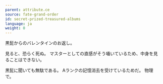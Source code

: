 ```yaml
---
parent: attribute.ce
source: fate-grand-order
id: secret-prized-treasured-albums
language: ja
weight: 0
---
```


黒髭からのバレンタインのお返し。

見ると、恐らく死ぬ。
マスターとしての直感がそう囁いているため、中身を見ることはできない。

黒髭に聞いても無駄である。
Aランクの記憶消去を受けているためだ。
物理で。
